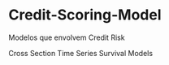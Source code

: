 # Credit-Scoring-Model

Modelos que envolvem Credit Risk

Cross Section
Time Series
Survival Models
